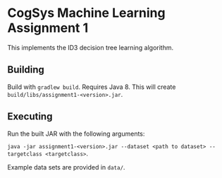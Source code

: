 # CogSys Machine Learning Assignment 1

This implements the ID3 decision tree learning algorithm.

## Building

Build with `gradlew build`. Requires Java 8.
This will create `build/libs/assignment1-<version>.jar`.

## Executing

Run the built JAR with the following arguments:

`java -jar assignment1-<version>.jar --dataset <path to dataset> --targetclass <targetclass>`.

Example data sets are provided in `data/`.
